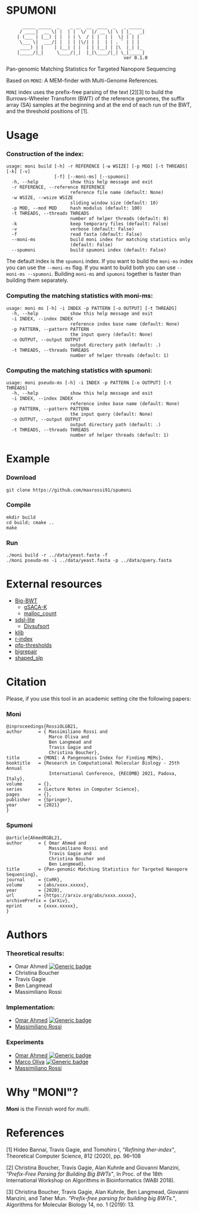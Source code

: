 # SPUMONI
```console
      _____ _____  _    _ __  __  ____  _   _ _____ 
     / ____|  __ \| |  | |  \/  |/ __ \| \ | |_   _|
    | (___ | |__) | |  | | \  / | |  | |  \| | | |  
     \___ \|  ___/| |  | | |\/| | |  | | . ` | | |  
     ____) | |    | |__| | |  | | |__| | |\  |_| |_ 
    |_____/|_|     \____/|_|  |_|\____/|_| \_|_____|
                                            ver 0.1.0
```
Pan-genomic Matching Statistics for Targeted Nanopore Sequencing

Based on `MONI`: A MEM-finder with Multi-Genome References.

`MONI` index uses the prefix-free parsing of the text [2][3] to build the Burrows-Wheeler Transform (BWT) of the reference genomes, the suffix array (SA) samples at the beginning and at the end of each run of the BWT, and the threshold positions of [1]. 


# Usage

### Construction of the index:
```
usage: moni build [-h] -r REFERENCE [-w WSIZE] [-p MOD] [-t THREADS] [-k] [-v]
                  [-f] [--moni-ms] [--spumoni]
  -h, --help            show this help message and exit
  -r REFERENCE, --reference REFERENCE
                        reference file name (default: None)
  -w WSIZE, --wsize WSIZE
                        sliding window size (default: 10)
  -p MOD, --mod MOD     hash modulus (default: 100)
  -t THREADS, --threads THREADS
                        number of helper threads (default: 0)
  -k                    keep temporary files (default: False)
  -v                    verbose (default: False)
  -f                    read fasta (default: False)
  --moni-ms             build moni index for matching statistics only
                        (default: False)
  --spumoni             build spumoni index (default: False)

```
The default index is the `spumoni` index. If you want to build the `moni-ms` index you can use the `--moni-ms` flag. If you want to build both you can use `--moni-ms --spumoni`. Building `moni-ms` and `spumoni` together is faster than building them separately.

### Computing the matching statistics with moni-ms:
```
usage: moni ms [-h] -i INDEX -p PATTERN [-o OUTPUT] [-t THREADS]
  -h, --help            show this help message and exit
  -i INDEX, --index INDEX
                        reference index base name (default: None)
  -p PATTERN, --pattern PATTERN
                        the input query (default: None)
  -o OUTPUT, --output OUTPUT
                        output directory path (default: .)
  -t THREADS, --threads THREADS
                        number of helper threads (default: 1)
```

### Computing the matching statistics with spumoni:
```
usage: moni pseudo-ms [-h] -i INDEX -p PATTERN [-o OUTPUT] [-t THREADS]
  -h, --help            show this help message and exit
  -i INDEX, --index INDEX
                        reference index base name (default: None)
  -p PATTERN, --pattern PATTERN
                        the input query (default: None)
  -o OUTPUT, --output OUTPUT
                        output directory path (default: .)
  -t THREADS, --threads THREADS
                        number of helper threads (default: 1)
```

# Example
### Download

```console
git clone https://github.com/maxrossi91/spumoni
```

### Compile

```console
mkdir build
cd build; cmake ..
make
```

### Run

```console
./moni build -r ../data/yeast.fasta -f
./moni pseudo-ms -i ../data/yeast.fasta -p ../data/query.fasta 
```

# External resources

* [Big-BWT](https://github.com/alshai/Big-BWT.git)
    * [gSACA-K](https://github.com/felipelouza/gsa-is.git)
    * [malloc_count](https://github.com/bingmann/malloc_count)
* [sdsl-lite](https://github.com/simongog/sdsl-lite)
    * [Divsufsort](https://github.com/simongog/libdivsufsort.git)
* [klib](https://github.com/attractivechaos/klib)
* [r-index](https://github.com/maxrossi91/r-index.git)
* [pfp-thresholds](https://github.com/maxrossi91/pfp-thresholds.git)
* [bigrepair](https://gitlab.com/manzai/bigrepair.git)
* [shaped_slp](https://github.com/maxrossi91/ShapedSlp.git)
<!-- * [Google Benchmark](https://github.com/google/benchmark.git)
    * [Google Test](https://github.com/google/googletest) -->

# Citation 

Please, if you use this tool in an academic setting cite the following papers:

### Moni
    @inproceedings{RossiOLGB21,
    author      = { Massimiliano Rossi and 
                    Marco Oliva and
                    Ben Langmead and
                    Travis Gagie and
                    Christina Boucher},
    title       = {MONI: A Pangenomics Index for Finding MEMs},
    booktitle   = {Research in Computational Molecular Biology - 25th Annual 
                    International Conference, {RECOMB} 2021, Padova, Italy},
    volume      = {},
    series      = {Lecture Notes in Computer Science},
    pages       = {},
    publisher   = {Springer},
    year        = {2021}
    }

### Spumoni

    @article{AhmedRGBL21,
    author      = { Omar Ahmed and
                    Massimiliano Rossi and
                    Travis Gagie and
                    Christina Boucher and
                    Ben Langmead},
    title       = {Pan-genomic Matching Statistics for Targeted Nanopore Sequencing},
    journal     = {CoRR},
    volume      = {abs/xxxx.xxxxx},
    year        = {2020},
    url         = {https://arxiv.org/abs/xxxx.xxxxx},
    archivePrefix = {arXiv},
    eprint      = {xxxx.xxxxx},
    }
# Authors

### Theoretical results:

* Omar Ahmed [![Generic badge](https://img.shields.io/badge/SPUMONI--<COLOR>.svg)](https://shields.io/)
* Christina Boucher
* Travis Gagie
* Ben Langmead
* Massimiliano Rossi

### Implementation:

* [Omar Ahmed](https://github.com/oma219) [![Generic badge](https://img.shields.io/badge/SPUMONI--<COLOR>.svg)](https://shields.io/)
* [Massimiliano Rossi](https://github.com/maxrossi91)

### Experiments

* [Omar Ahmed](https://github.com/oma219) [![Generic badge](https://img.shields.io/badge/SPUMONI--<COLOR>.svg)](https://shields.io/)
* [Marco Oliva](https://github.com/marco-oliva) [![Generic badge](https://img.shields.io/badge/MONI--<COLOR>.svg)](https://shields.io/)
* [Massimiliano Rossi](https://github.com/maxrossi91)

# Why "MONI"?

**Moni** is the Finnish word for *multi*.

# References

[1] Hideo Bannai, Travis Gagie, and Tomohiro I, *"Refining ther-index"*, Theoretical Computer Science, 812 (2020), pp. 96–108

[2] Christina Boucher, Travis Gagie, Alan Kuhnle and Giovanni Manzini, *"Prefix-Free Parsing for Building Big BWTs"*, In Proc. of the 18th International Workshop on Algorithms in Bioinformatics (WABI 2018).

[3] Christina Boucher, Travis Gagie, Alan Kuhnle, Ben Langmead, Giovanni Manzini, and Taher Mun. *"Prefix-free parsing for building big BWTs."*, Algorithms for Molecular Biology 14, no. 1 (2019): 13.